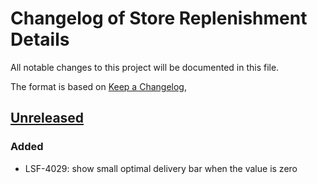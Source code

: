 # Changelog of Store Replenishment Details

All notable changes to this project will be documented in this file.

The format is based on [Keep a Changelog](https://keepachangelog.com/en/1.0.0/),

## [Unreleased]

### Added

-   LSF-4029: show small optimal delivery bar when the value is zero

[Unreleased]: https://github.com/tarunchine/github-action-demo/compare/1.3.0...HEAD